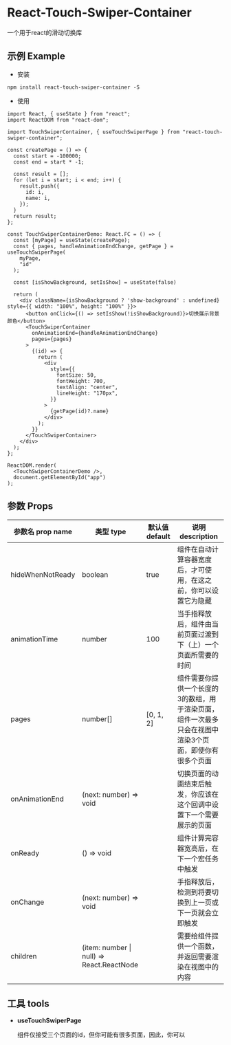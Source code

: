 # React-Touch-Swiper-Container

一个用于react的滑动切换库

## 示例 Example

+ 安装

```shell
npm install react-touch-swiper-container -S
```

+ 使用

```tsx
import React, { useState } from "react";
import ReactDOM from "react-dom";

import TouchSwiperContainer, { useTouchSwiperPage } from "react-touch-swiper-container";

const createPage = () => {
  const start = -100000;
  const end = start * -1;

  const result = [];
  for (let i = start; i < end; i++) {
    result.push({
      id: i,
      name: i,
    });
  }
  return result;
};

const TouchSwiperContainerDemo: React.FC = () => {
  const [myPage] = useState(createPage);
  const { pages, handleAnimationEndChange, getPage } = useTouchSwiperPage(
    myPage,
    "id"
  );

  const [isShowBackground, setIsShow] = useState(false)

  return (
    <div className={isShowBackground ? 'show-background' : undefined} style={{ width: "100%", height: "100%" }}>
      <button onClick={() => setIsShow(!isShowBackground)}>切换展示背景颜色</button>
      <TouchSwiperContainer
        onAnimationEnd={handleAnimationEndChange}
        pages={pages}
      >
        {(id) => {
          return (
            <div
              style={{
                fontSize: 50,
                fontWeight: 700,
                textAlign: "center",
                lineHeight: "170px",
              }}
            >
              {getPage(id)?.name}
            </div>
          );
        }}
      </TouchSwiperContainer>
    </div>
  );
};

ReactDOM.render(
  <TouchSwiperContainerDemo />,
  document.getElementById("app")
);

```

## 参数 Props

| 参数名 prop name | 类型 type                                 | 默认值 default | 说明 description                                             |
| ---------------- | ----------------------------------------- | -------------- | ------------------------------------------------------------ |
| hideWhenNotReady | boolean                                   | true           | 组件在自动计算容器宽度后，才可使用，在这之前，你可以设置它为隐藏 |
| animationTime    | number                                    | 100            | 当手指释放后，组件由当前页面过渡到下（上）一个页面所需要的时间 |
| pages            | number[]                                  | [0, 1, 2]      | 组件需要你提供一个长度的3的数组，用于渲染页面，组件一次最多只会在视图中渲染3个页面，即使你有很多个页面 |
| onAnimationEnd   | (next: number) => void                    |                | 切换页面的动画结束后触发，你应该在这个回调中设置下一个需要展示的页面 |
| onReady          | () => void                                |                | 组件计算完容器宽高后，在下一个宏任务中触发                   |
| onChange         | (next: number) => void                    |                | 手指释放后，检测到将要切换到上一页或下一页就会立即触发       |
| children         | (item: number \| null) => React.ReactNode |                | 需要给组件提供一个函数，并返回需要渲染在视图中的内容         |

## 工具 tools

+ **useTouchSwiperPage**

  组件仅接受三个页面的id，但你可能有很多页面，因此，你可以